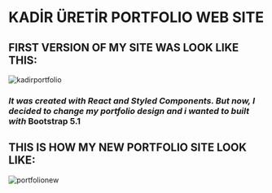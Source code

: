 # KADİR ÜRETİR PORTFOLIO WEB SITE 
## FIRST VERSION OF MY SITE WAS LOOK LIKE THIS: 

![kadirportfolio](https://user-images.githubusercontent.com/60712951/148663788-7cfe029a-891c-44cb-9522-b94dffa222a1.png)


### *It was created with React and Styled Components. But now, I decided to change my portfolio design and i wanted to built with* **Bootstrap 5.1**




## THIS IS HOW MY NEW PORTFOLIO SITE LOOK LIKE:
![portfolionew](https://user-images.githubusercontent.com/60712951/148663815-e6560010-b326-4c39-8c90-8565c5a3f12d.png)

